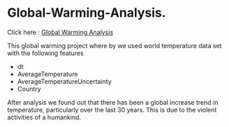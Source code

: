 # Global-Warming-Analysis.
Click here : [Global Warming Analysis](https://nbviewer.org/github/BlessingNehohwa/Global_Warming_Analysis/blob/main/Global_Warming_Analysis.ipynb)

This global warming project where by we used world temperature data set with the following features 
- dt
- AverageTemperature	
- AverageTemperatureUncertainty	
- Country

After analysis we found out that there has been a global increase trend in temperature, particularly over the last 30 years. This is due to the violent activities of a humankind.
